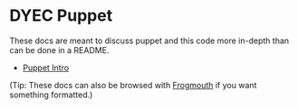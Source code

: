 # DYEC Puppet

These docs are meant to discuss puppet and this code more in-depth than can be
done in a README.

- [Puppet Intro](./puppet-intro.md)

(Tip: These docs can also be browsed with [Frogmouth](https://github.com/Textualize/frogmouth) if you
want something formatted.)
